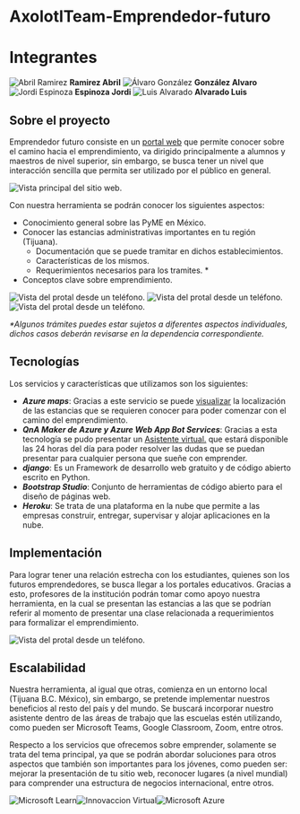 # AxolotlTeam-Emprendedor-futuro  
# Integrantes
![Abril Ramirez](./README/pictures/Axolotl-0-M.png "Abril Ramirez")  __Ramirez Abril__
![Álvaro González](./README/pictures/Axolotl-1-M.png "Álvaro González") __González Alvaro__
![Jordi Espinoza](./README/pictures/Axolotl-1-M.png "Jordi Espinoza") __Espinoza Jordi__
![Luis Alvarado](./README/pictures/Axolotl-1-M.png "Luis Alvarado") __Alvarado Luis__

## **Sobre el proyecto**
Emprendedor futuro consiste en un [portal web](http://education.axolotlteam.com "Education AxolotlTeam") que permite conocer sobre el camino hacia el emprendimiento, va dirigido principalmente a alumnos y maestros de nivel superior, sin embargo, se busca tener un nivel que interacción sencilla que permita ser utilizado por el público en general.

![Vista principal del sitio web.](./README/pictures/pcview-4.png "Vista principal del sitio web desde el ordenador.")

Con nuestra herramienta se podrán conocer los siguientes aspectos:
* Conocimiento general sobre las PyME en México.
* Conocer las estancias administrativas importantes en tu región (Tijuana).
  * Documentación que se puede tramitar en dichos establecimientos.
  * Características de los mismos.
  * Requerimientos necesarios para los tramites. *
* Conceptos clave sobre emprendimiento.


![Vista del protal desde un teléfono.](./README/pictures/phoneview-0.jpg "Página principal desde un teléfono.")
![Vista del protal desde un teléfono.](./README/pictures/phoneview-1.jpg "Visualización del servicio de mapa desde el teléfono.")
![Vista del protal desde un teléfono.](./README/pictures/phoneview-3.jpg "Ejemplo de vista en mapa desde teléfono.")

_*Algunos trámites puedes estar sujetos a diferentes aspectos individuales, dichos casos deberán revisarse en la dependencia correspondiente._

## **Tecnologías**
Los servicios y características que utilizamos son los siguientes:
* _**Azure maps**_: Gracias a este servicio se puede [visualizar](http://education.axolotlteam.com/maps/ "VISUALIZACIÓN DE LUGARES IMPORTANTES PARA COMENZAR A EMPRENDER
") la localización de las estancias que se requieren conocer para poder comenzar con el camino del emprendimiento.
* _**QnA Maker de Azure y Azure Web App Bot Services**_: Gracias a esta tecnología se pudo presentar un [Asistente virtual.](http://education.axolotlteam.com/#asistente "Guiaré tu camino hacia el emprendimiento") que estará disponible las 24 horas del día para poder resolver las dudas que se puedan presentar para cualquier persona que sueñe con emprender.
* _**django**_: Es un Framework de desarrollo web gratuito y de código abierto escrito en Python.
* _**Bootstrap Studio**_:  Conjunto de herramientas de código abierto para el diseño de páginas web.
* _**Heroku**_: Se trata de una plataforma en la nube que permite a las empresas construir, entregar, supervisar y alojar aplicaciones en la nube.

## **Implementación**
Para lograr tener una relación estrecha con los estudiantes, quienes son los futuros emprendedores, se busca llegar a los portales educativos. Gracias a esto, profesores de la institución podrán tomar como apoyo nuestra herramienta, en la cual se presentan las estancias a las que se podrían referir al momento de presentar una clase relacionada a requerimientos para formalizar el emprendimiento.

![Vista del protal desde un teléfono.](./README/pictures/pcview-0.png "Ejemplo de interacción con Asistente virtual.")

## **Escalabilidad**
Nuestra herramienta, al igual que otras, comienza en un entorno local (Tijuana B.C. México), sin embargo, se pretende implementar nuestros beneficios al resto del país y del mundo. Se buscará incorporar nuestro asistente dentro de las áreas de trabajo que las escuelas estén utilizando, como pueden ser Microsoft Teams, Google Classroom, Zoom, entre otros.

Respecto a los servicios que ofrecemos sobre emprender, solamente se trata del tema principal, ya que se podrán abordar soluciones para otros aspectos que también son importantes para los jóvenes, como pueden ser: mejorar la presentación de tu sitio web, reconocer lugares (a nivel mundial) para comprender una estructura de negocios internacional, entre otros.


![Microsoft Learn](./README/pictures/Microsoft-Learn.jpg "Microsoft Learn")![Innovaccion Virtual](./README/pictures/innovacion-virtual.png "Innovaccion Virtual.")![Microsoft Azure](./README/pictures/Microsoft-Azure.png "Microsoft Azure")